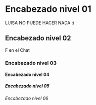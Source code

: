 # Encabezado nivel 01
LUISA NO PUEDE HACER NADA :(
## Encabezado nivel 02
F en el Chat
### Encabezado nivel 03
#### Encabezado nivel 04
##### Encabezado nivel 05

###### Encabezado nivel 06